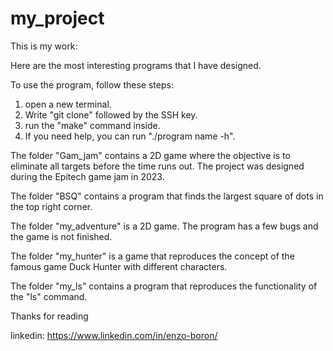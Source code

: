 # my_project

This is my work:

Here are the most interesting programs that I have designed.

To use the program, follow these steps: 
1) open a new terminal.
2) Write "git clone" followed by the SSH key.
3) run the "make" command inside.
4) If you need help, you can run "./program name -h".

The folder "Gam_jam" contains a 2D game where the objective is to eliminate all targets before the time runs out. The project was designed during the Epitech game jam in 2023.

The folder "BSQ" contains a program that finds the largest square of dots in the top right corner.

The folder "my_adventure" is a 2D game. The program has a few bugs and the game is not finished.

The folder "my_hunter" is a game that reproduces the concept of the famous game Duck Hunter with different characters.

The folder "my_ls" contains a program that reproduces the functionality of the "ls" command.

Thanks for reading

linkedin: https://www.linkedin.com/in/enzo-boron/
